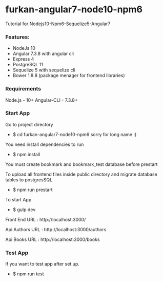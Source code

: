 # furkan-angular7-node10-npm6
Tutorial for Nodejs10-Npm6-Sequelize5-Angular7

### Features: ###
- NodeJs 10
- Angular 7.3.8 with angular cli
- Express 4
- PostgreSQL 11
- Sequelize 5 with sequelize cli
- Bower 1.8.8 (package menager for frontend libraries)

### Requirements ###

Node.js - 10+
Angular-CLI - 7.3.8+

### Start App ###

Go to project directory
* $ cd furkan-angular7-node10-npm6
sorry for long name :)

You need install dependencies to run
* $ npm install

You must create bookmark and bookmark_test database before prestart

To upload all frontend files inside public directory and migrate database tables to postgresSQL
* $ npm run prestart 

To start App
* $ gulp dev 

Front End URL : http://localhost:3000/

Api Authors URL : http://localhost:3000/authors

Api Books URL : http://localhost:3000/books

### Test App ###

If you want to test app after set up.
* $ npm run test



